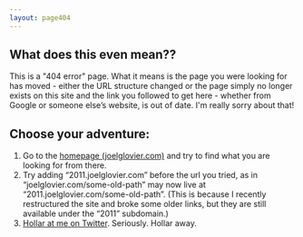 ```yaml
---
layout: page404
---
```


## What does this even mean??

This is a "404 error" page. What it means is the page you were looking for has moved - either the URL structure changed or the page simply no longer exists on this site and the link you followed to get here - whether from Google or someone else’s website, is out of date. I'm really sorry about that!

## Choose your adventure:

1. Go to the [homepage (joelglovier.com)](http://joelglovier.com) and try to find what you are looking for from there.
2. Try adding “2011.joelglovier.com” before the url you tried, as in “joelglovier.com/some-old-path” may now live at “2011.joelglovier.com/some-old-path”. (This is because I recently restructured the site and broke some older links, but they are still available under the “2011” subdomain.)
3. [Hollar at me on Twitter](http://twitter.com/home?status=@jglovier%20Yo%20Joel%20I%20404%27d%20on%20your%20site%20homie%2E%20You%20should%20really%20fix%20that%20shiz%2E%20The%20page%20I%20was%20looking%20for%20is%3A). Seriously. Hollar away.
